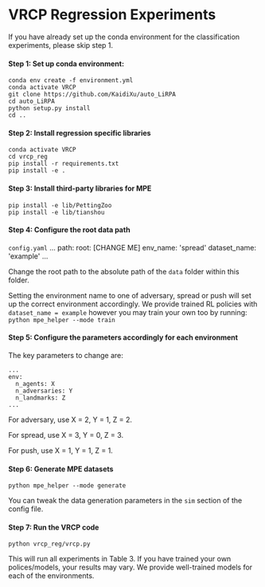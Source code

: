 # VRCP Regression Experiments

If you have already set up the conda environment for the classification experiments, please skip step 1.

#### Step 1: Set up conda environment:

    conda env create -f environment.yml
    conda activate VRCP
    git clone https://github.com/KaidiXu/auto_LiRPA
    cd auto_LiRPA
    python setup.py install
    cd ..

#### Step 2: Install regression specific libraries

    conda activate VRCP
    cd vrcp_reg
    pip install -r requirements.txt
    pip install -e .

#### Step 3: Install third-party libraries for MPE

    pip install -e lib/PettingZoo
    pip install -e lib/tianshou

#### Step 4: Configure the root data path

`config.yaml`
    ...
    path:
      root: [CHANGE ME]
      env_name: 'spread'
      dataset_name: 'example'
    ...

Change the root path to the absolute path of the `data` folder within this folder.

Setting the environment name to one of adversary, spread or push will set up the correct environment accordingly. We provide trained RL policies with `dataset_name = example` however you may train your own too by running: `python mpe_helper --mode train`

#### Step 5: Configure the parameters accordingly for each environment

The key parameters to change are:
    
    ...
    env:
      n_agents: X
      n_adversaries: Y
      n_landmarks: Z
    ...

For adversary, use X = 2, Y = 1, Z = 2.

For spread, use X = 3, Y = 0, Z = 3.

For push, use X = 1, Y = 1, Z = 1.

#### Step 6: Generate MPE datasets

    python mpe_helper --mode generate

You can tweak the data generation parameters in the `sim` section of the config file.

#### Step 7: Run the VRCP code

    python vrcp_reg/vrcp.py

This will run all experiments in Table 3. If you have trained your own polices/models, your results may vary. We provide well-trained models for each of the environments.
    